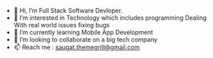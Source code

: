 - 👋 Hi, I’m Full Stack Software Devloper.
- 👀 I’m interested in Technology  which includes programming Dealing With real world issues fixing bugs
- 🌱 I’m currently learning Mobile App Development
- 💞️ I’m looking to collaborate on a big tech company
- 📫 Reach me : saugat.themegrill@gmail.com

<!---
gitsaugat/gitsaugat is a ✨ special ✨ repository because its `README.md` (this file) appears on your GitHub profile.
You can click the Preview link to take a look at your changes.
--->
